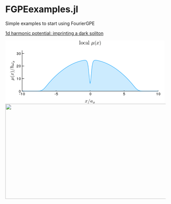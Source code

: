 # FGPEexamples.jl 
Simple examples to start using FourierGPE

[1d harmonic potential: imprinting a dark soliton](https://ashtonsbradley.github.io/FGPEexamples.jl/html/1dharmonic.html)

<img align="left" src="/media/soliton.gif" width="500" height="200">

<img align="left" src="/media/3dquenchiso.gif" width="600" height="300">
